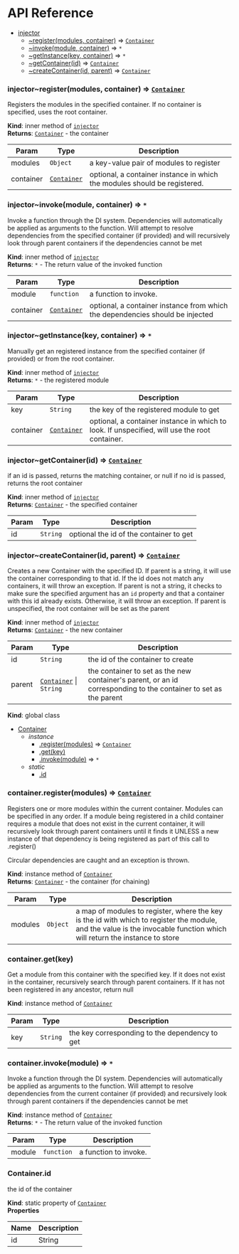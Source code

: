 # API Reference

* [injector](#module_injector)
    * [~register(modules, container)](#module_injector..register) ⇒ <code>[Container](#Container)</code>
    * [~invoke(module, container)](#module_injector..invoke) ⇒ <code>\*</code>
    * [~getInstance(key, container)](#module_injector..getInstance) ⇒ <code>\*</code>
    * [~getContainer(id)](#module_injector..getContainer) ⇒ <code>[Container](#Container)</code>
    * [~createContainer(id, parent)](#module_injector..createContainer) ⇒ <code>[Container](#Container)</code>

<a name="module_injector..register"></a>
### injector~register(modules, container) ⇒ <code>[Container](#Container)</code>
Registers the modules in the specified container. If
no container is specified, uses the root container.

**Kind**: inner method of <code>[injector](#module_injector)</code>  
**Returns**: <code>[Container](#Container)</code> - the container  

| Param | Type | Description |
| --- | --- | --- |
| modules | <code>Object</code> | a key-value pair of modules to register |
| container | <code>[Container](#Container)</code> | optional, a container instance in which        the modules should be registered. |

<a name="module_injector..invoke"></a>
### injector~invoke(module, container) ⇒ <code>\*</code>
Invoke a function through the DI system. Dependencies will
automatically be applied as arguments to the function. Will
attempt to resolve dependencies from the specified container
(if provided) and will recursively look through parent containers if the
dependencies cannot be met

**Kind**: inner method of <code>[injector](#module_injector)</code>  
**Returns**: <code>\*</code> - The return value of the invoked function  

| Param | Type | Description |
| --- | --- | --- |
| module | <code>function</code> | a function to invoke. |
| container | <code>[Container](#Container)</code> | optional, a container instance from        which the dependencies should be injected |

<a name="module_injector..getInstance"></a>
### injector~getInstance(key, container) ⇒ <code>\*</code>
Manually get an registered instance from the specified container
(if provided) or from the root container.

**Kind**: inner method of <code>[injector](#module_injector)</code>  
**Returns**: <code>\*</code> - the registered module  

| Param | Type | Description |
| --- | --- | --- |
| key | <code>String</code> | the key of the registered module to get |
| container | <code>[Container](#Container)</code> | optional, a container instance in which        to look. If unspecified, will use the root container. |

<a name="module_injector..getContainer"></a>
### injector~getContainer(id) ⇒ <code>[Container](#Container)</code>
if an id is passed, returns the matching container, or null
if no id is passed, returns the root container

**Kind**: inner method of <code>[injector](#module_injector)</code>  
**Returns**: <code>[Container](#Container)</code> - the specified container  

| Param | Type | Description |
| --- | --- | --- |
| id | <code>String</code> | optional the id of the container to get |

<a name="module_injector..createContainer"></a>
### injector~createContainer(id, parent) ⇒ <code>[Container](#Container)</code>
Creates a new Container with the specified ID. If parent is a string, it will
use the container corresponding to that id. If the id does not match any containers,
it will throw an exception. If parent is not a string, it checks to make sure the
specified argument has an `id` property and that a container with this id already
exists. Otherwise, it will throw an exception. If parent is unspecified, the
root container will be set as the parent

**Kind**: inner method of <code>[injector](#module_injector)</code>  
**Returns**: <code>[Container](#Container)</code> - the new container  

| Param | Type | Description |
| --- | --- | --- |
| id | <code>String</code> | the id of the container to create |
| parent | <code>[Container](#Container)</code> &#124; <code>String</code> | the container to set as the new container's parent,        or an id corresponding to the container to set as the parent |



**Kind**: global class  

* [Container](#Container)
    * _instance_
        * [.register(modules)](#Container+register) ⇒ <code>[Container](#Container)</code>
        * [.get(key)](#Container+get)
        * [.invoke(module)](#Container+invoke) ⇒ <code>\*</code>
    * _static_
        * [.id](#Container.id)

<a name="Container+register"></a>
### container.register(modules) ⇒ <code>[Container](#Container)</code>
Registers one or more modules within the current container. Modules can be specified in any order.
If a module being registered in a child container requires a module that does not exist in the current
container, it will recursively look through parent containers until it finds it UNLESS a new
instance of that dependency is being registered as part of this call to .register()

Circular dependencies are caught and an exception is thrown.

**Kind**: instance method of <code>[Container](#Container)</code>  
**Returns**: <code>[Container](#Container)</code> - the container (for chaining)  

| Param | Type | Description |
| --- | --- | --- |
| modules | <code>Object</code> | a map of modules to register, where the key is the id        with which to register the module, and the value is the invocable function        which will return the instance to store |

<a name="Container+get"></a>
### container.get(key)
Get a module from this container with the specified key. If it does not
exist in the container, recursively search through parent containers. If
it has not been registered in any ancestor, return null

**Kind**: instance method of <code>[Container](#Container)</code>  

| Param | Type | Description |
| --- | --- | --- |
| key | <code>String</code> | the key corresponding to the dependency to get |

<a name="Container+invoke"></a>
### container.invoke(module) ⇒ <code>\*</code>
Invoke a function through the DI system. Dependencies will
automatically be applied as arguments to the function. Will
attempt to resolve dependencies from the current container
(if provided) and recursively look through parent containers if the
dependencies cannot be met

**Kind**: instance method of <code>[Container](#Container)</code>  
**Returns**: <code>\*</code> - The return value of the invoked function  

| Param | Type | Description |
| --- | --- | --- |
| module | <code>function</code> | a function to invoke. |

<a name="Container.id"></a>
### Container.id
the id of the container

**Kind**: static property of <code>[Container](#Container)</code>  
**Properties**

| Name | Description |
| --- | --- |
| id | String |

